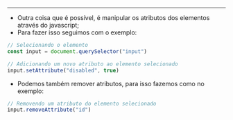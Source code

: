 ___
- Outra coisa que é possível, é manipular os atributos dos elementos através do javascript;
- Para fazer isso seguimos com o exemplo:
```js
// Selecionando o elemento
const input = document.querySelector("input")

// Adicionando um novo atributo ao elemento selecionado
input.setAttribute("disabled", true)
```
- Podemos também remover atributos, para isso fazemos como no exemplo:
```js
// Removendo um atributo do elemento selecionado
input.removeAttribute("id")
```
